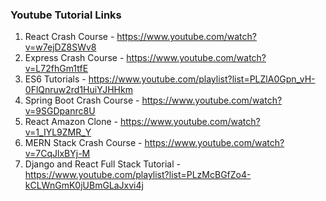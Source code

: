 ### Youtube Tutorial Links

1. React Crash Course - https://www.youtube.com/watch?v=w7ejDZ8SWv8
2. Express Crash Course - https://www.youtube.com/watch?v=L72fhGm1tfE
3. ES6 Tutorials - https://www.youtube.com/playlist?list=PLZlA0Gpn_vH-0FlQnruw2rd1HuiYJHHkm
4. Spring Boot Crash Course - https://www.youtube.com/watch?v=9SGDpanrc8U 
5. React Amazon Clone - https://www.youtube.com/watch?v=1_IYL9ZMR_Y 
6. MERN Stack Crash Course - https://www.youtube.com/watch?v=7CqJlxBYj-M 
7. Django and React Full Stack Tutorial - https://www.youtube.com/playlist?list=PLzMcBGfZo4-kCLWnGmK0jUBmGLaJxvi4j 
